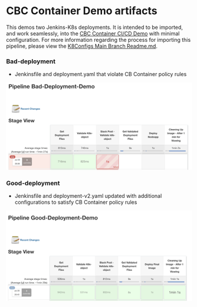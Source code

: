 # CBC Container Demo artifacts

This demos two Jenkins-K8s deployments. It is intended to be imported, and work seamlessly, into the [CBC Container CI/CD Demo](https://github.com/ncomeau/CBC_Container_CICD_Demo) with minimal configuration. For more information regarding the process for importing this pipeline, please view the [K8Configs Main Branch Readme.md](https://github.com/JaBarosin/K8sConfigs/tree/main).


### Bad-deployment
  - Jenkinsfile and deployment.yaml that violate CB Container policy rules

  ![](img/bad-deployment.png)


### Good-deployment
  - Jenkinsfile and deployment-v2.yaml updated with additional configurations to satisfy CB Container policy rules

  ![](img/good-deployment.png)
